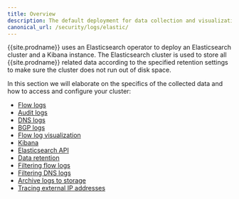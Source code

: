 ```yaml
---
title: Overview
description: The default deployment for data collection and visualization for Calico Enterprise. 
canonical_url: /security/logs/elastic/
---
```


{{site.prodname}} uses an Elasticsearch operator to deploy an Elasticsearch cluster and a Kibana instance. The 
Elasticsearch cluster is used to store all {{site.prodname}} related data according to the specified retention 
settings to make sure the cluster does not run out of disk space.

In this section we will elaborate on the specifics of the collected data and how to access and configure your cluster:
* [Flow logs]({{site.baseurl}}/security/logs/elastic/datatypes)
* [Audit logs]({{site.baseurl}}/security/logs/elastic/ee-audit)
* [DNS logs]({{site.baseurl}}/security/logs/elastic/dns)
* [BGP logs]({{site.baseurl}}/security/logs/elastic/bgp)
* [Flow log visualization]({{site.baseurl}}/security/logs/elastic/view#view-in-mgr)
* [Kibana]({{site.baseurl}}/security/logs/elastic/view#accessing-logs-from-kibana)
* [Elasticsearch API]({{site.baseurl}}/security/logs/elastic/view#accessing-logs-from-the-elasticsearch-api)
* [Data retention]({{site.baseurl}}/security/logs/retention)
* [Filtering flow logs]({{site.baseurl}}/security/logs/elastic/filtering)
* [Filtering DNS logs]({{site.baseurl}}/security/logs/elastic/filtering-dns)
* [Archive logs to storage]({{site.baseurl}}/security/logs/elastic/archive-storage)
* [Tracing external IP addresses]({{site.baseurl}}/security/ingress)
